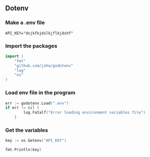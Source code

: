 ## Dotenv


### Make a .env file
```.env
API_KEY="dsjkfkjdslkjflkjdshf"

```


### Import the packages
```go
import (
    "fmt"
    "github.com/joho/godotenv"
    "log"
    "os"
)
```


### Load env file in the program
```go
err := godotenv.Load(".env")
if err != nil {
        log.Fatalf("Error loading environment variables file")
    }
```

### Get the variables
```go
key := os.Getenv("API_KEY")

fmt.Println(key)
```
